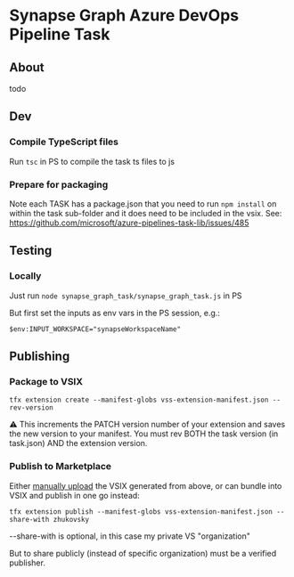 # Synapse Graph Azure DevOps Pipeline Task

## About
todo

## Dev

### Compile TypeScript files
Run ```tsc``` in PS to compile the task ts files to js

### Prepare for packaging
Note each TASK has a package.json that you need to run ```npm install``` on within the task sub-folder and it does need to be included in the vsix. See: https://github.com/microsoft/azure-pipelines-task-lib/issues/485

## Testing

### Locally

Just run ```node synapse_graph_task/synapse_graph_task.js``` in PS

But first set the inputs as env vars in the PS session, e.g.:

```$env:INPUT_WORKSPACE="synapseWorkspaceName"```

## Publishing

### Package to VSIX

```
tfx extension create --manifest-globs vss-extension-manifest.json --rev-version
```

:warning: This increments the PATCH version number of your extension and saves the new version to your manifest. You must rev BOTH the task version (in task.json) AND the extension version.

### Publish to Marketplace

Either [manually upload](https://marketplace.visualstudio.com/manage/publishers/mark-zhukovsky) the VSIX generated from above, or can bundle into VSIX and publish in one go instead:

```
tfx extension publish --manifest-globs vss-extension-manifest.json --share-with zhukovsky
```

--share-with is optional, in this case my private VS "organization"

But to share publicly (instead of specific organization) must be a verified publisher.
